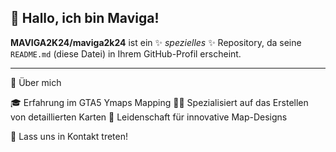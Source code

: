 ## 👋 Hallo, ich bin Maviga!

**MAVIGA2K24/maviga2k24** ist ein ✨ _spezielles_ ✨ Repository, da seine `README.md` (diese Datei) in Ihrem GitHub-Profil erscheint.

---

🌱 Über mich

🎓 Erfahrung im GTA5 Ymaps Mapping
👨‍💻 Spezialisiert auf das Erstellen von detaillierten Karten
🌈 Leidenschaft für innovative Map-Designs

🤝 Lass uns in Kontakt treten!
